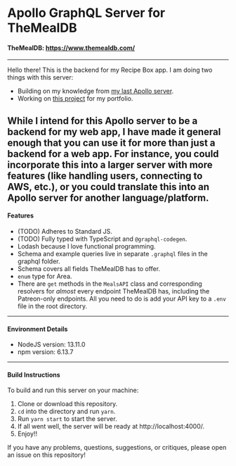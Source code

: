 # Apollo GraphQL Server for TheMealDB
#### TheMealDB: https://www.themealdb.com/
----
Hello there! This is the backend for my Recipe Box app. I am doing two things with this server:
* Building on my knowledge from [my last Apollo server](https://github.com/willowell/Apollo-GraphQL-Server-for-REST-Countries).
* Working on [this project](https://github.com/florinpop17/app-ideas/blob/master/Projects/1-Beginner/Recipe-App.md) for my portfolio.

While I intend for this Apollo server to be a backend for my web app, I have made it general enough that you can use it for more than just a backend for a web app. For instance, you could incorporate this into a larger server with more features (like handling users, connecting to AWS, etc.), or you could translate this into an Apollo server for another language/platform.
----
#### Features
* (TODO) Adheres to Standard JS.
* (TODO) Fully typed with TypeScript and `@graphql-codegen`.
* Lodash because I love functional programming.
* Schema and example queries live in separate `.graphql` files in the graphql folder.
* Schema covers all fields TheMealDB has to offer.
* `enum` type for Area.
* There are `get` methods in the `MealsAPI` class and corresponding resolvers for *almost* every endpoint TheMealDB has, including the Patreon-only endpoints. All you need to do is add your API key to a `.env` file in the root directory. 
----
#### Environment Details
* NodeJS version: 13.11.0
* npm version: 6.13.7
----
#### Build Instructions
To build and run this server on your machine:
1. Clone or download this repository.
2. `cd` into the directory and run `yarn`.
3. Run `yarn start` to start the server.
4. If all went well, the server will be ready at http://localhost:4000/.
5. Enjoy!!

If you have any problems, questions, suggestions, or critiques, please open an issue on this repository!